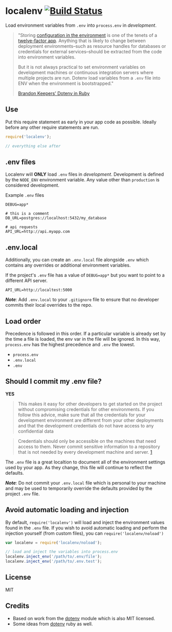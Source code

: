 # localenv [![Build Status](https://travis-ci.org/defunctzombie/localenv.svg)](https://travis-ci.org/defunctzombie/localenv)

Load environment variables from `.env` into `process.env` in *development*.

> "Storing [configuration in the environment](http://www.12factor.net/config) is one of the tenets of a [twelve-factor app](http://www.12factor.net/). Anything that is likely to change between deployment environments–such as resource handles for databases or credentials for external services–should be extracted from the code into environment variables.
> 
> But it is not always practical to set environment variables on development machines or continuous integration servers where multiple projects are run. Dotenv load variables from a `.env` file into ENV when the environment is bootstrapped."
> 
> [Brandon Keepers' Dotenv in Ruby](https://github.com/bkeepers/dotenv)

## Use

Put this require statement as early in your app code as possible. Ideally before any other require statements are run.

```js
require('localenv');

// everything else after
```

## .env files

Localenv will **ONLY** load `.env` files in *development*. Development is defined by the `NODE_ENV` environment variable. Any value other than `production` is considered development.

Example `.env` files

```env
DEBUG=app*

# this is a comment
DB_URL=postgres://localhost:5432/my_database

# api requests
API_URL=http://api.myapp.com
```

## .env.local

Additionally, you can create an `.env.local` file alongside `.env` which contains any overrides or additional environment variables.

If the project's `.env` file has a value of `DEBUG=app*` but you want to point to a different API server.

```env
API_URL=http://localtest:5000
```

***Note***: Add `.env.local` to your `.gitignore` file to ensure that no developer commits their local overrides to the repo.

## Load order

Precedence is followed in this order. If a particular variable is already set by the time a file is loaded, the env var in the file will be ignored. In this way, `process.env` has the highest precedence and `.env` the lowest.

* `process.env`
* `.env.local`
* `.env`

## Should I commit my .env file?

**YES**

>This makes it easy for other developers to get started on the project without compromising credentials for other environments. If you follow this advice, make sure that all the credentials for your development environment are different from your other deployments and that the development credentials do not have access to any confidential data

>Credentials should only be accessible on the machines that need access to them. Never commit sensitive information to a repository that is not needed by every development machine and server. [1]

The `.env` file is a great localtion to document all of the environment settings used by your app. As they change, this file will continue to reflect the defaults.

***Note***: Do not commit your `.env.local` file which is personal to your machine and may be used to temporarily override the defaults provided by the project `.env` file.

## Avoid automatic loading and injection

By default, `require('localenv')` will load and inject the environment values found in the `.env` file. If you wish to avoid automatic loading and perform the injection yourself (from custom files), you can `require('localenv/noload')`

```js
var localenv = require('localenv/noload');

// load and inject the variables into process.env
localenv.inject_env('/path/to/.env/file');
localenv.inject_env('/path/to/.env.test');
```

## License

MIT

## Credits

* Based on work from the [dotenv](https://www.npmjs.org/package/dotenv) module which is also MIT licensed.
* Some ideas from [dotenv](https://github.com/bkeepers/dotenv) ruby as well.

[1]: https://github.com/bkeepers/dotenv#should-i-commit-my-env-file

